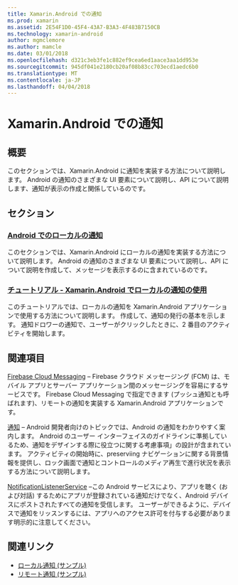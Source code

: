 ```yaml
---
title: Xamarin.Android での通知
ms.prod: xamarin
ms.assetid: 2E54F1D0-45F4-43A7-B3A3-4F483B7150CB
ms.technology: xamarin-android
author: mgmclemore
ms.author: mamcle
ms.date: 03/01/2018
ms.openlocfilehash: d321c3eb3fe1c882ef9cea6ed1aace3aa1dd953e
ms.sourcegitcommit: 945df041e2180cb20af08b83cc703ecd1aedc6b0
ms.translationtype: MT
ms.contentlocale: ja-JP
ms.lasthandoff: 04/04/2018
---
```

# <a name="notifications-in-xamarinandroid"></a>Xamarin.Android での通知


## <a name="overview"></a>概要

このセクションでは、Xamarin.Android に通知を実装する方法について説明します。 Android の通知のさまざまな UI 要素について説明し、API について説明します、通知が表示の作成と関係しているのです。


## <a name="sections"></a>セクション

### <a name="local-notifications-in-androidlocal-notificationsmd"></a>[Android でのローカルの通知](local-notifications.md)

このセクションでは、Xamarin.Android にローカルの通知を実装する方法について説明します。 Android の通知のさまざまな UI 要素について説明し、API について説明を作成して、メッセージを表示するのに含まれているのです。 

### <a name="walkthrough---using-local-notifications-in-xamarinandroidlocal-notifications-walkthroughmd"></a>[チュートリアル - Xamarin.Android でローカルの通知の使用](local-notifications-walkthrough.md)  
 
このチュートリアルでは、ローカルの通知を Xamarin.Android アプリケーションで使用する方法について説明します。 作成して、通知の発行の基本を示します。 通知ドロワーの通知で、ユーザーがクリックしたときに、2 番目のアクティビティを開始します。 


## <a name="for-further-reading"></a>関連項目

[Firebase Cloud Messaging](~/android/data-cloud/google-messaging/firebase-cloud-messaging.md) &ndash; Firebase クラウド メッセージング (FCM) は、モバイル アプリとサーバー アプリケーション間のメッセージングを容易にするサービスです。 Firebase Cloud Messaging で指定できます (プッシュ通知とも呼ばれます)、リモートの通知を実装する Xamarin.Android アプリケーションです。

[通知](http://developer.android.com/guide/topics/ui/notifiers/notifications.html) &ndash; Android 開発者向けのトピックでは、Android の通知をわかりやすく案内します。 Android のユーザー インターフェイスのガイドラインに準拠しているため、通知をデザインする際に役立つに関する考慮事項」の設計が含まれています。 アクティビティの開始時に、preserviing ナビゲーションに関する背景情報を提供し、ロック画面で通知とコントロールのメディア再生で進行状況を表示する方法について説明します。 

[NotificationListenerService](https://developer.xamarin.com/api/type/Android.Service.Notification.NotificationListenerService/) &ndash;この Android サービスにより、アプリを聴く (および対話) するためにアプリが登録されている通知だけでなく、Android デバイスにポストされたすべての通知を受信します。 ユーザーができるように、デバイスで通知をリッスンするには、アプリへのアクセス許可を付与する必要があります明示的に注意してください。





## <a name="related-links"></a>関連リンク

- [ローカル通知 (サンプル)](https://developer.xamarin.com/samples/monodroid/LocalNotifications/)
- [リモート通知 (サンプル)](https://developer.xamarin.com/samples/monodroid/RemoteNotifications/)
